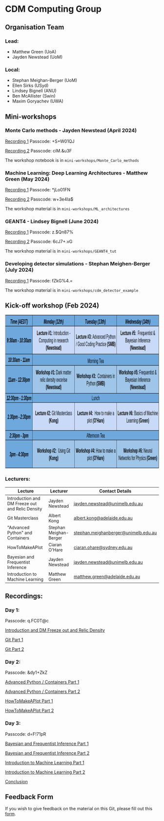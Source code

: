 # CDM Computing Group

## Organisation Team

### Lead:
- Matthew Green (UoA)
- Jayden Newstead (UoM)

### Local: 
- Stephan Meighan-Berger  (UoM)
- Ellen Sirks (USyd)
- Lindsey Bignell (ANU)
- Ben McAllister (Swin)
- Maxim Goryachev (UWA)

## Mini-workshops

### Monte Carlo methods - Jayden Newstead (April 2024)

[Recording 1](https://unimelb.zoom.us/rec/share/7zZZfSBGxK4L0KcoN6whwJFeu_vDNJjDN_-kFFxdylWjURUCbRGFzSedspkHJAo_.TsunPxoLHicf0rSP) 
Passcode: +S+W01QJ

[Recording 2](https://unimelb.zoom.us/rec/share/g9WCeA968gonZ0AYn1Wkw67yTDzxvAm3GJw-ux801UsAYkYFETCNcsszLc6TVCB6.zowrAcWYDwhtcpX8)
Passcode: ciM.&u3F

The workshop notebook is in ``mini-workshops/Monte_Carlo_methods``

### Machine Learning: Deep Learning Architectures - Matthew Green (May 2024)

[Recording 1](https://unimelb.zoom.us/rec/share/2z55EaWtAYPOJK1MPBfGOVo8hgURLslBWks-OPcdNTw6yY5MRhWeyD11JsQV4a6O.dxQO--S6eF9HlwB_?startTime=1716164984000)
Passcode: *jLo01FN

[Recording 2](https://unimelb.zoom.us/rec/share/v_pTNuvD_vQ7anZf92rUw2lXqdpMb9JO4Ny9-Kxo-bLoBpRoIEYckLgAmLwLmdG9.SU48qNnhrt42ut-y?startTime=1717374746000)
Passcode: w+3e4Ia$

The workshop material is in ``mini-workshops/ML_architectures``

### GEANT4 - Lindsey Bignell (June 2024)
[Recording 1](https://unimelb.zoom.us/rec/share/Oxnu99g8_p_YkvOnLSN5C7MydHW10m55HCNIPlXmUIpt0MFxlHyXGSn800GYhA1w.6Oo9fRk4n9dURQzX)
Passcode: z.$Qn87%

[Recording 2](https://unimelb.zoom.us/rec/share/Jc7uk1UJwGvOmI5LaMO6tDGMqSq8ddeXNJpQEcCm794oBc6C7YNUMTFoll4QWSid.aFo_jNfIerH4du__)
Passcode: 6cJ7+.vG

The workshop material is in ``mini-workshops/GEANT4_tut``

### Developing detector simulations - Stephan Meighen-Berger (July 2024)

[Recording 1](https://unimelb.zoom.us/rec/share/14GbM_Gx2nJvsy1ilVIWqddf9GIFGZ2I9JlNpGNbhTFyVJ4Ixw6yzUgs3qKvMiKA.zL3md7ERg8SI4ssJ)
Passcode: fZkG%4.=

The workshop material is in ``mini-workshops/cdm_detector_example``



### 

## Kick-off workshop (Feb 2024)

<img src="workshop_schedule.png" width="2000" height="500">

### Lecturers:
| Lecture | Lecturer | Contact Details |
|----------|----------|----------|
| Introduction and DM Freeze out and Relic Density    | Jayden Newstead     | jayden.newstead@unimelb.edu.au     |
| Git Masterclass    | Albert Kong     | albert.kong@adelaide.edu.au     |
| "Advanced Python" and Containers    | Stephan Meighan-Berger     | stephan.meighanberger@unimelb.edu.au      |
| HowToMakeAPlot    | Ciaran O'Hare   | ciaran.ohare@sydney.edu.au     |
| Bayesian and Frequentist Inference    | Jayden Newstead     | jayden.newstead@unimelb.edu.au     |
| Introduction to Machine Learning    | Matthew Green     | matthew.green@adelaide.edu.au     |

## Recordings:

### Day 1:

Passcode: q.FC0T@c

[Introduction and DM Freeze out and Relic Density](https://adelaide.zoom.us/rec/share/OSH8d-fGRjz0oI_5UatudlGBzUgBEaCpTPABVKWN0WNOINt4DTg5sasihmhQYGbK.N8o19cYNbkH6Xxh-?startTime=1707691280000)

[Git Part 1](https://adelaide.zoom.us/rec/share/OSH8d-fGRjz0oI_5UatudlGBzUgBEaCpTPABVKWN0WNOINt4DTg5sasihmhQYGbK.N8o19cYNbkH6Xxh-?startTime=1707705092000)

[Git Part 2](https://adelaide.zoom.us/rec/share/OSH8d-fGRjz0oI_5UatudlGBzUgBEaCpTPABVKWN0WNOINt4DTg5sasihmhQYGbK.N8o19cYNbkH6Xxh-?startTime=1707710440000)


### Day 2:

Passcode: &dy1+ZkZ

[Advanced Python / Containers Part 1](https://adelaide.zoom.us/rec/share/mprh8Oeg4LTqUnwUtDIfhLSZGQhdp3XkoT6SpJVU3luPF_Ud0Aj32RNywFPNvFWX.hjCIg2Qe3D5KyPFY?startTime=1707777433000)

[Advanced Python / Containers Part 2](https://adelaide.zoom.us/rec/share/mprh8Oeg4LTqUnwUtDIfhLSZGQhdp3XkoT6SpJVU3luPF_Ud0Aj32RNywFPNvFWX.hjCIg2Qe3D5KyPFY?startTime=1707782486000)

[HowToMakeAPlot Part 1](https://adelaide.zoom.us/rec/share/mprh8Oeg4LTqUnwUtDIfhLSZGQhdp3XkoT6SpJVU3luPF_Ud0Aj32RNywFPNvFWX.hjCIg2Qe3D5KyPFY?startTime=1707791439000)

[HowToMakeAPlot Part 2](https://adelaide.zoom.us/rec/share/mprh8Oeg4LTqUnwUtDIfhLSZGQhdp3XkoT6SpJVU3luPF_Ud0Aj32RNywFPNvFWX.hjCIg2Qe3D5KyPFY?startTime=1707796850000)

### Day 3:

Passcode: d=F!71pR

[Bayesian and Frequentist Inference Part 1](https://adelaide.zoom.us/rec/share/94xW5KkerelIH1eN2U0_I_Y4VtvjY0H2BNxmITFqwh9iAhI8P1rkFc8MdWN8vJXr.hXDyFyPUpiiFn_8R?startTime=1707864102000)

[Bayesian and Frequentist Inference Part 2](https://adelaide.zoom.us/rec/share/94xW5KkerelIH1eN2U0_I_Y4VtvjY0H2BNxmITFqwh9iAhI8P1rkFc8MdWN8vJXr.hXDyFyPUpiiFn_8R?startTime=1707868898000)

[Introduction to Machine Learning Part 1](https://adelaide.zoom.us/rec/share/94xW5KkerelIH1eN2U0_I_Y4VtvjY0H2BNxmITFqwh9iAhI8P1rkFc8MdWN8vJXr.hXDyFyPUpiiFn_8R?startTime=1707878017000)

[Introduction to Machine Learning Part 2](https://adelaide.zoom.us/rec/share/94xW5KkerelIH1eN2U0_I_Y4VtvjY0H2BNxmITFqwh9iAhI8P1rkFc8MdWN8vJXr.hXDyFyPUpiiFn_8R?startTime=1707883244000)

[Conclusion](https://adelaide.zoom.us/rec/share/94xW5KkerelIH1eN2U0_I_Y4VtvjY0H2BNxmITFqwh9iAhI8P1rkFc8MdWN8vJXr.hXDyFyPUpiiFn_8R?startTime=1707888454000)

## Feedback Form

If you wish to give feedback on the material on this Git, please fill out this [form](https://forms.office.com/r/0U8pFQrUbW).

